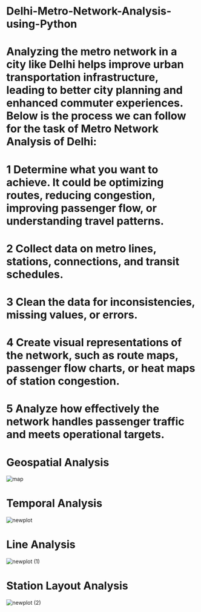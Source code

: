 # Delhi-Metro-Network-Analysis-using-Python

# Analyzing the metro network in a city like Delhi helps improve urban transportation infrastructure, leading to better city planning and enhanced commuter experiences. Below is the process we can follow for the task of Metro Network Analysis of Delhi:

# 1 Determine what you want to achieve. It could be optimizing routes, reducing congestion, improving passenger flow, or understanding travel patterns.

# 2 Collect data on metro lines, stations, connections, and transit schedules.

# 3 Clean the data for inconsistencies, missing values, or errors.

# 4 Create visual representations of the network, such as route maps, passenger flow charts, or heat maps of station congestion.

# 5 Analyze how effectively the network handles passenger traffic and meets operational targets.

# Geospatial Analysis
![map](https://github.com/user-attachments/assets/68228443-3283-4d11-84a3-0bb3eab20399)



# Temporal Analysis
![newplot](https://github.com/user-attachments/assets/318601ba-fae1-4d19-b7a4-57fe3d72294b)


# Line Analysis

![newplot (1)](https://github.com/user-attachments/assets/2fbee907-8d9b-427e-abbc-d317052e4bc8)


# Station Layout Analysis



![newplot (2)](https://github.com/user-attachments/assets/c67f1f79-01a1-4ed5-aa80-84b5ab8e2da0)
